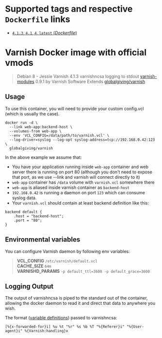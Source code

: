# Supported tags and respective `Dockerfile` links

-	[`4.1.3`, `4.1`, `4`, `latest` (*Dockerfile*)](https://github.com/globalgiving/docker-varnish-modules/blob/master/Dockerfile)

# Varnish Docker image with official vmods

> Debian 8 - Jessie
> Varnish 4.1.3
> varnishncsa logging to stdout
> [varnish-modules](https://github.com/varnish/varnish-modules) 0.9.1 by Varnish Software
> Extends [globalgiving/varnish](https://hub.docker.com/r/globalgiving/varnish/)

## Usage

To use this container, you will need to provide your custom config.vcl (which is usually the case).

```
docker run -d \
  --link web-app:backend-host \
  --volumes-from web-app \
  --env 'VCL_CONFIG=/data/path/to/varnish.vcl' \
  --log-driver=syslog --log-opt syslog-address=tcp://192.168.0.42:123 \
  globalgiving/varnish
```

In the above example we assume that:
* You have your application running inside `web-app` container and web server there is running on port 80 (although you don't need to expose that port, as we use --link and varnish will connect directly to it)
* `web-app` container has `/data` volume with `varnish.vcl` somewhere there
* `web-app` is aliased inside varnish container as `backend-host`
* `192.168.0.42` is running a daemon on port `123` which can consume syslog data.
* Your `varnish.vcl` should contain at least backend definition like this:  
```
backend default {
    .host = "backend-host";
    .port = "80";
}
```

## Environmental variables

You can configure Varnish daemon by following env variables:

> **VCL_CONFIG** `/etc/varnish/default.vcl`  
> **CACHE_SIZE** `64m`  
> **VARNISHD_PARAMS** `-p default_ttl=3600 -p default_grace=3600`

## Logging Output

The output of varnishncsa is piped to the standard out of the container, allowing the docker daemon to read it and direct that data to anywhere you wish.

The format ([variable definitions](https://www.varnish-cache.org/docs/4.1/reference/varnishncsa.html)) passed to varnishncsa:
```
[%{x-forwarded-for}i] %u %t "%r" %s %b %T "%{Referer}i" "%{User-agent}i" %{Varnish:handling}x
```

